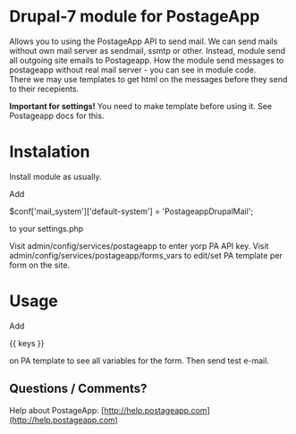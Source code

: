 Drupal-7 module for PostageApp
==============================

Allows you to using the PostageApp API to send mail. We can send mails without own mail server as sendmail, ssmtp or other. Instead, module send all outgoing site emails to Postageapp. How the module send messages to postageapp without real mail server - you can see in module code.<br>There we may use templates to get html on the messages before they send to their recepients.<p> <b>Important for settings!</b> You need to make template before using it. See Postageapp docs for this.

Instalation
===========

Install module as usually.

Add

$conf['mail_system']['default-system'] = 'PostageappDrupalMail';

to your settings.php

Visit admin/config/services/postageapp to enter yorp PA API key.
Visit admin/config/services/postageapp/forms_vars to edit/set PA template per form on the site.

Usage
=====
Add

{{ keys }}

on PA template to see all variables for the form. Then send test e-mail.


Questions / Comments?
---------------------

Help about PostageApp: [http://help.postageapp.com](http://help.postageapp.com)

